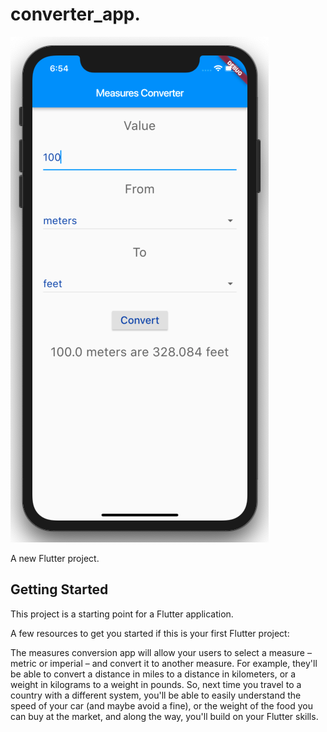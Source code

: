# converter_app.
![converter_app](https://github.com/Emadsh24/Miles-or-Kilometers/blob/main/screen.jpg "converter_app")


A new Flutter project.

## Getting Started

This project is a starting point for a Flutter application.

A few resources to get you started if this is your first Flutter project:

The measures conversion app will allow your users to select a measure – metric or imperial – and convert it to another measure. For example, they'll be able to convert a distance in miles to a distance in kilometers, or a weight in kilograms to a weight in pounds. So, next time you travel to a country with a different system, you'll be able to easily understand the speed of your car (and maybe avoid a fine), or the weight of the food you can buy at the market, and along the way, you'll build on your Flutter skills.
